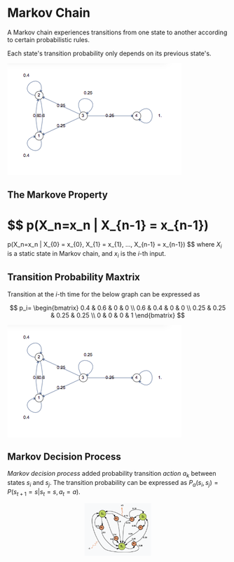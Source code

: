 # Markov Chain

A Markov chain experiences transitions from one state to another according to certain probabilistic rules.

Each state's transition probability only depends on its previous state's.

![markov_chain](imgs/markov_chain.png "markov_chain")

## The Markove Property
$$
p(X_n=x_n | X_{n-1} = x_{n-1})
=
p(X_n=x_n | X_{0} = x_{0}, X_{1} = x_{1}, ..., X_{n-1} = x_{n-1})
$$
where $X_i$ is a static state in Markov chain, and $x_i$ is the $i$-th input.

## Transition Probability Maxtrix

Transition at the $i$-th time for the below graph can be expressed as

$$
p_i=
\begin{bmatrix}
      0.4 & 0.6 & 0 & 0 \\
      0.6 & 0.4 & 0 & 0 \\
      0.25 & 0.25 & 0.25 & 0.25 \\
      0 & 0 & 0 & 1
\end{bmatrix}
$$

![markov_chain](imgs/markov_chain.png "markov_chain")

## Markov Decision Process

*Markov decision process* added probability transition *action* $a_k$ between states $s_i$ and $s_j$.
The transition probability can be expressed as $P_a(s_i, s_j)=P(s_{t+1}=s | s_t=s, a_t=a)$.

<div style="display: flex; justify-content: center;">
      <img src="imgs/markov_decision_proc.png" width="30%" height="30%" alt="markov_decision_proc" />
</div>
</br>